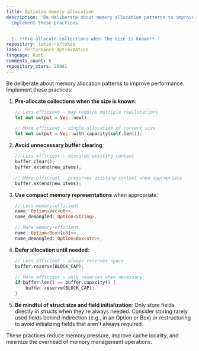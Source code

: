 ```yaml
---
title: Optimize memory allocation
description: 'Be deliberate about memory allocation patterns to improve performance.
  Implement these practices:


  1. **Pre-allocate collections when the size is known**:'
repository: tokio-rs/tokio
label: Performance Optimization
language: Rust
comments_count: 6
repository_stars: 28981
---
```


Be deliberate about memory allocation patterns to improve performance. Implement these practices:

1. **Pre-allocate collections when the size is known**:
   ```rust
   // Less efficient - may require multiple reallocations
   let mut output = Vec::new();
   
   // More efficient - single allocation of correct size
   let mut output = Vec::with_capacity(self.len());
   ```

2. **Avoid unnecessary buffer clearing**:
   ```rust
   // Less efficient - discards existing content
   buffer.clear();
   buffer.extend(new_items);
   
   // More efficient - preserves existing content when appropriate
   buffer.extend(new_items);
   ```

3. **Use compact memory representations** when appropriate:
   ```rust
   // Less memory-efficient
   name: Option<Vec<u8>>,
   name_demangled: Option<String>,
   
   // More memory-efficient
   name: Option<Box<[u8]>>,
   name_demangled: Option<Box<str>>,
   ```

4. **Defer allocation until needed**:
   ```rust
   // Less efficient - always reserves space
   buffer.reserve(BLOCK_CAP);
   
   // More efficient - only reserves when necessary
   if buffer.len() == buffer.capacity() {
       buffer.reserve(BLOCK_CAP);
   }
   ```

5. **Be mindful of struct size and field initialization**:
   Only store fields directly in structs when they're always needed. Consider storing rarely used fields behind indirection (e.g., in an Option or Box) or restructuring to avoid initializing fields that aren't always required.

These practices reduce memory pressure, improve cache locality, and minimize the overhead of memory management operations.